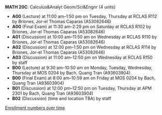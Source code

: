 **MATH 20C**: Calculus&Analyt Geom/Sci&Engnr (4 units)

- **A00** (Lecture) at 11:00 am–1:50 pm on Tuesday, Thursday at RCLAS R112 by Briones, Jor-el Thomas Caparas (A53082646)
- **A00** (Final Exam) at 11:30 am–2:29 pm on Saturday at RCLAS R102 by Briones, Jor-el Thomas Caparas (A53082646)
- **A01** (Discussion) at 10:00 am–11:50 am on Wednesday at RCLAS R110 by Briones, Jor-el Thomas Caparas (A53082646)
- **A02** (Discussion) at 12:00 pm–1:50 pm on Wednesday at RCLAS R114 by Briones, Jor-el Thomas Caparas (A53082646)
- **A03** (Discussion) at 11:00 am–12:50 pm on Wednesday at RCLAS R150 by staff
- **B00** (Lecture) at 9:30 am–10:50 am on Monday, Tuesday, Wednesday, Thursday at MOS 0204 by Bach, Quang Tran (A93603904)
- **B00** (Final Exam) at 8:00 am–10:59 am on Friday at MOS 0204 by Bach, Quang Tran (A93603904)
- **B01** (Discussion) at 12:00 pm–12:50 pm on Tuesday, Thursday at APM 2301 by Bach, Quang Tran (A93603904)
- **B02** (Discussion) (time and location TBA) by staff

[Enrollment numbers over time](./MATH20C.tsv)
